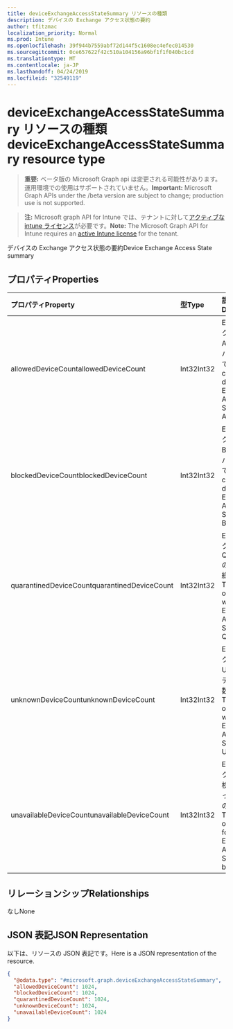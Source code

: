 ```yaml
---
title: deviceExchangeAccessStateSummary リソースの種類
description: デバイスの Exchange アクセス状態の要約
author: tfitzmac
localization_priority: Normal
ms.prod: Intune
ms.openlocfilehash: 39f944b7559abf72d144f5c1608ec4efec014530
ms.sourcegitcommit: 0ce657622f42c510a104156a96bf1f1f040bc1cd
ms.translationtype: MT
ms.contentlocale: ja-JP
ms.lasthandoff: 04/24/2019
ms.locfileid: "32549119"
---
```

# <a name="deviceexchangeaccessstatesummary-resource-type"></a><span data-ttu-id="82375-103">deviceExchangeAccessStateSummary リソースの種類</span><span class="sxs-lookup"><span data-stu-id="82375-103">deviceExchangeAccessStateSummary resource type</span></span>

> <span data-ttu-id="82375-104">**重要:** ベータ版の Microsoft Graph api は変更される可能性があります。運用環境での使用はサポートされていません。</span><span class="sxs-lookup"><span data-stu-id="82375-104">**Important:** Microsoft Graph APIs under the /beta version are subject to change; production use is not supported.</span></span>

> <span data-ttu-id="82375-105">**注:** Microsoft graph API for Intune では、テナントに対して[アクティブな intune ライセンス](https://go.microsoft.com/fwlink/?linkid=839381)が必要です。</span><span class="sxs-lookup"><span data-stu-id="82375-105">**Note:** The Microsoft Graph API for Intune requires an [active Intune license](https://go.microsoft.com/fwlink/?linkid=839381) for the tenant.</span></span>

<span data-ttu-id="82375-106">デバイスの Exchange アクセス状態の要約</span><span class="sxs-lookup"><span data-stu-id="82375-106">Device Exchange Access State summary</span></span>

## <a name="properties"></a><span data-ttu-id="82375-107">プロパティ</span><span class="sxs-lookup"><span data-stu-id="82375-107">Properties</span></span>
|<span data-ttu-id="82375-108">プロパティ</span><span class="sxs-lookup"><span data-stu-id="82375-108">Property</span></span>|<span data-ttu-id="82375-109">型</span><span class="sxs-lookup"><span data-stu-id="82375-109">Type</span></span>|<span data-ttu-id="82375-110">説明</span><span class="sxs-lookup"><span data-stu-id="82375-110">Description</span></span>|
|:---|:---|:---|
|<span data-ttu-id="82375-111">allowedDeviceCount</span><span class="sxs-lookup"><span data-stu-id="82375-111">allowedDeviceCount</span></span>|<span data-ttu-id="82375-112">Int32</span><span class="sxs-lookup"><span data-stu-id="82375-112">Int32</span></span>|<span data-ttu-id="82375-113">Exchange アクセス状態が Allowed のデバイスの総数です。</span><span class="sxs-lookup"><span data-stu-id="82375-113">Total count of devices with Exchange Access State: Allowed.</span></span>|
|<span data-ttu-id="82375-114">blockedDeviceCount</span><span class="sxs-lookup"><span data-stu-id="82375-114">blockedDeviceCount</span></span>|<span data-ttu-id="82375-115">Int32</span><span class="sxs-lookup"><span data-stu-id="82375-115">Int32</span></span>|<span data-ttu-id="82375-116">Exchange アクセス状態が Blocked のデバイスの総数です。</span><span class="sxs-lookup"><span data-stu-id="82375-116">Total count of devices with Exchange Access State: Blocked.</span></span>|
|<span data-ttu-id="82375-117">quarantinedDeviceCount</span><span class="sxs-lookup"><span data-stu-id="82375-117">quarantinedDeviceCount</span></span>|<span data-ttu-id="82375-118">Int32</span><span class="sxs-lookup"><span data-stu-id="82375-118">Int32</span></span>|<span data-ttu-id="82375-119">Exchange アクセス状態が Quarantined のデバイスの総数です。</span><span class="sxs-lookup"><span data-stu-id="82375-119">Total count of devices with Exchange Access State: Quarantined.</span></span>|
|<span data-ttu-id="82375-120">unknownDeviceCount</span><span class="sxs-lookup"><span data-stu-id="82375-120">unknownDeviceCount</span></span>|<span data-ttu-id="82375-121">Int32</span><span class="sxs-lookup"><span data-stu-id="82375-121">Int32</span></span>|<span data-ttu-id="82375-122">Exchange アクセス状態が Unknown のデバイスの総数です。</span><span class="sxs-lookup"><span data-stu-id="82375-122">Total count of devices with Exchange Access State: Unknown.</span></span>|
|<span data-ttu-id="82375-123">unavailableDeviceCount</span><span class="sxs-lookup"><span data-stu-id="82375-123">unavailableDeviceCount</span></span>|<span data-ttu-id="82375-124">Int32</span><span class="sxs-lookup"><span data-stu-id="82375-124">Int32</span></span>|<span data-ttu-id="82375-125">Exchange アクセス状態を検出できなかったデバイスの総数です。</span><span class="sxs-lookup"><span data-stu-id="82375-125">Total count of devices for which no Exchange Access State could be found.</span></span>|

## <a name="relationships"></a><span data-ttu-id="82375-126">リレーションシップ</span><span class="sxs-lookup"><span data-stu-id="82375-126">Relationships</span></span>
<span data-ttu-id="82375-127">なし</span><span class="sxs-lookup"><span data-stu-id="82375-127">None</span></span>

## <a name="json-representation"></a><span data-ttu-id="82375-128">JSON 表記</span><span class="sxs-lookup"><span data-stu-id="82375-128">JSON Representation</span></span>
<span data-ttu-id="82375-129">以下は、リソースの JSON 表記です。</span><span class="sxs-lookup"><span data-stu-id="82375-129">Here is a JSON representation of the resource.</span></span>
<!-- {
  "blockType": "resource",
  "@odata.type": "microsoft.graph.deviceExchangeAccessStateSummary"
}
-->
``` json
{
  "@odata.type": "#microsoft.graph.deviceExchangeAccessStateSummary",
  "allowedDeviceCount": 1024,
  "blockedDeviceCount": 1024,
  "quarantinedDeviceCount": 1024,
  "unknownDeviceCount": 1024,
  "unavailableDeviceCount": 1024
}
```





